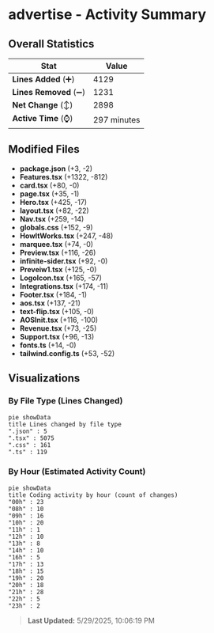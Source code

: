 # advertise - Activity Summary 

## Overall Statistics

| Stat                   | Value                                                             |
| ---------------------- | ----------------------------------------------------------------- |
| **Lines Added** (➕)   | 4129                                          |
| **Lines Removed** (➖) | 1231                                        |
| **Net Change** (↕)    | 2898                |
| **Active Time** (⌚)   | 297 minutes |


## Modified Files
- **package.json** (+3, -2)
- **Features.tsx** (+1322, -812)
- **card.tsx** (+80, -0)
- **page.tsx** (+35, -1)
- **Hero.tsx** (+425, -17)
- **layout.tsx** (+82, -22)
- **Nav.tsx** (+259, -14)
- **globals.css** (+152, -9)
- **HowItWorks.tsx** (+247, -48)
- **marquee.tsx** (+74, -0)
- **Preview.tsx** (+116, -26)
- **infinite-sider.tsx** (+92, -0)
- **Preveiw1.tsx** (+125, -0)
- **LogoIcon.tsx** (+165, -57)
- **Integrations.tsx** (+174, -11)
- **Footer.tsx** (+184, -1)
- **aos.tsx** (+137, -21)
- **text-flip.tsx** (+105, -0)
- **AOSInit.tsx** (+116, -100)
- **Revenue.tsx** (+73, -25)
- **Support.tsx** (+96, -13)
- **fonts.ts** (+14, -0)
- **tailwind.config.ts** (+53, -52)

## Visualizations

### By File Type (Lines Changed)

```mermaid
pie showData
title Lines changed by file type
".json" : 5
".tsx" : 5075
".css" : 161
".ts" : 119
```

### By Hour (Estimated Activity Count)

```mermaid
pie showData
title Coding activity by hour (count of changes)
"00h" : 23
"08h" : 10
"09h" : 16
"10h" : 20
"11h" : 1
"12h" : 10
"13h" : 8
"14h" : 10
"16h" : 5
"17h" : 13
"18h" : 15
"19h" : 20
"20h" : 18
"21h" : 28
"22h" : 5
"23h" : 2
```


> **Last Updated:** 5/29/2025, 10:06:19 PM